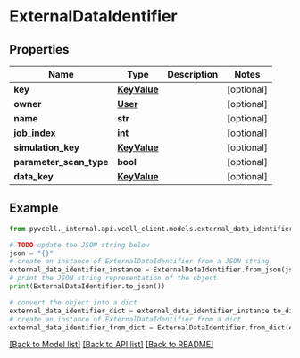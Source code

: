 # ExternalDataIdentifier

## Properties

| Name                    | Type                        | Description | Notes      |
| ----------------------- | --------------------------- | ----------- | ---------- |
| **key**                 | [**KeyValue**](KeyValue.md) |             | [optional] |
| **owner**               | [**User**](User.md)         |             | [optional] |
| **name**                | **str**                     |             | [optional] |
| **job_index**           | **int**                     |             | [optional] |
| **simulation_key**      | [**KeyValue**](KeyValue.md) |             | [optional] |
| **parameter_scan_type** | **bool**                    |             | [optional] |
| **data_key**            | [**KeyValue**](KeyValue.md) |             | [optional] |

## Example

```python
from pyvcell._internal.api.vcell_client.models.external_data_identifier import ExternalDataIdentifier

# TODO update the JSON string below
json = "{}"
# create an instance of ExternalDataIdentifier from a JSON string
external_data_identifier_instance = ExternalDataIdentifier.from_json(json)
# print the JSON string representation of the object
print(ExternalDataIdentifier.to_json())

# convert the object into a dict
external_data_identifier_dict = external_data_identifier_instance.to_dict()
# create an instance of ExternalDataIdentifier from a dict
external_data_identifier_from_dict = ExternalDataIdentifier.from_dict(external_data_identifier_dict)
```

[[Back to Model list]](../README.md#documentation-for-models) [[Back to API list]](../README.md#documentation-for-api-endpoints) [[Back to README]](../README.md)
